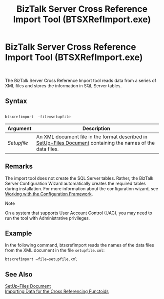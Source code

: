 ﻿---
title: BizTalk Server Cross Reference Import Tool (BTSXRefImport.exe)
TOCTitle: BizTalk Server Cross Reference Import Tool (BTSXRefImport.exe)
ms:assetid: d87a26b7-753b-4605-939a-0dd99c2a50d8
ms:mtpsurl: https://msdn.microsoft.com/en-us/library/Aa578674(v=BTS.80)
ms:contentKeyID: 51531721
ms.date: 08/30/2017
mtps_version: v=BTS.80
---

# BizTalk Server Cross Reference Import Tool (BTSXRefImport.exe)

 

The BizTalk Server Cross Reference Import tool reads data from a series of XML files and stores the information in SQL Server tables.

## Syntax

``` 
  
btsxrefimport  –file=setupfile  
```

<table>
<thead>
<tr class="header">
<th>Argument</th>
<th>Description</th>
</tr>
</thead>
<tbody>
<tr class="odd">
<td><em>Setupfile</em></td>
<td>An XML document file in the format described in <a href="setup-files-document.md">SetUp-Files Document</a> containing the names of the data files.</td>
</tr>
</tbody>
</table>


## Remarks

The import tool does not create the SQL Server tables. Rather, the BizTalk Server Configuration Wizard automatically creates the required tables during installation. For more information about the configuration wizard, see [Working with the Configuration Framework](https://msdn.microsoft.com/library/aa558808\(v=bts.80\)).


> [!NOTE]
> <P>On a system that supports User Account Control (UAC), you may need to run the tool with Administrative privileges.</P>



## Example

In the following command, btsxrefimport reads the names of the data files from the XML document in the file `setupfile.xml`:

``` 
btsxrefimport –file=setupfile.xml  
```

## See Also

[SetUp-Files Document](setup-files-document.md)  
[Importing Data for the Cross Referencing Functoids](importing-data-for-the-cross-referencing-functoids.md)

